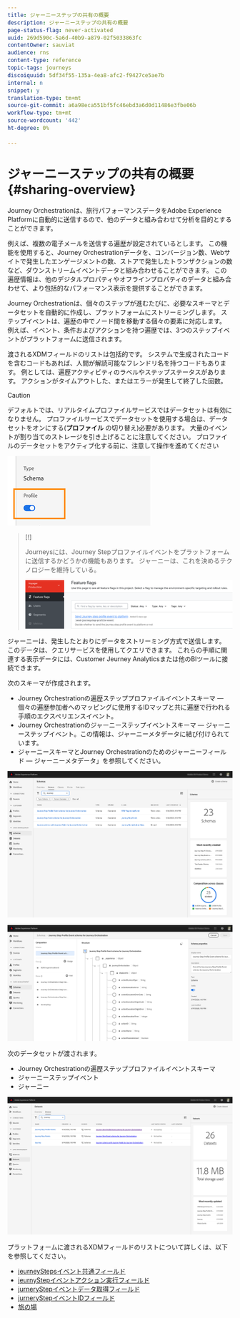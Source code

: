 ```yaml
---
title: ジャーニーステップの共有の概要
description: ジャーニーステップの共有の概要
page-status-flag: never-activated
uuid: 269d590c-5a6d-40b9-a879-02f5033863fc
contentOwner: sauviat
audience: rns
content-type: reference
topic-tags: journeys
discoiquuid: 5df34f55-135a-4ea8-afc2-f9427ce5ae7b
internal: n
snippet: y
translation-type: tm+mt
source-git-commit: a6a98eca551bf5fc46ebd3a6d0d11486e3fbe06b
workflow-type: tm+mt
source-wordcount: '442'
ht-degree: 0%

---
```



# ジャーニーステップの共有の概要{#sharing-overview}

Journey Orchestrationは、旅行パフォーマンスデータをAdobe Experience Platformに自動的に送信するので、他のデータと組み合わせて分析を目的とすることができます。

例えば、複数の電子メールを送信する遍歴が設定されているとします。 この機能を使用すると、Journey Orchestrationデータを、コンバージョン数、Webサイトで発生したエンゲージメントの数、ストアで発生したトランザクションの数など、ダウンストリームイベントデータと組み合わせることができます。 この遍歴情報は、他のデジタルプロパティやオフラインプロパティのデータと組み合わせて、より包括的なパフォーマンス表示を提供することができます。

Journey Orchestrationは、個々のステップが進むたびに、必要なスキーマとデータセットを自動的に作成し、プラットフォームにストリーミングします。 ステップイベントは、遍歴の中でノード間を移動する個々の要素に対応します。 例えば、イベント、条件およびアクションを持つ遍歴では、3つのステップイベントがプラットフォームに送信されます。

渡されるXDMフィールドのリストは包括的です。 システムで生成されたコードを含むコードもあれば、人間が解読可能なフレンドリ名を持つコードもあります。 例としては、遍歴アクティビティのラベルやステップステータスがあります。 アクションがタイムアウトした、またはエラーが発生して終了した回数。

>[!CAUTION]
>
>デフォルトでは、リアルタイムプロファイルサービスではデータセットは有効になりません。 プロファイルサービスでデータセットを使用する場合は、データセットをオンにする(**プロファイル** の切り替え)必要があります。 大量のイベントが割り当てのストレージを引き上げることに注意してください。 プロファイルのデータセットをアクティブ化する前に、注意して操作を進めてください
>
>![](../assets/sharing4.png)

>[!]
>
>Journeysには、Journey Stepプロファイルイベントをプラットフォームに送信するかどうかの機能もあります。  ジャーニーは、これを決めるテクノロジーを維持している。
>
>![](../assets/techtoggle.png)

ジャーニーは、発生したとおりにデータをストリーミング方式で送信します。 このデータは、クエリサービスを使用してクエリできます。 これらの手順に関連する表示データには、Customer Jeurney Analyticsまたは他のBIツールに接続できます。

次のスキーマが作成されます。

* Journey Orchestrationの遍歴ステッププロファイルイベントスキーマ — 個々の遍歴参加者へのマッピングに使用するIDマップと共に遍歴で行われる手順のエクスペリエンスイベント。
* Journey Orchestrationのジャーニーステップイベントスキーマ — ジャーニーステップイベント。この情報は、ジャーニーメタデータに結び付けられています。
* ジャーニースキーマとJourney Orchestrationのためのジャーニーフィールド — ジャーニーメタデータ」を参照してください。

![](../assets/sharing1.png)

![](../assets/sharing2.png)

次のデータセットが渡されます。

* Journey Orchestrationの遍歴ステッププロファイルイベントスキーマ
* ジャーニーステップイベント
* ジャーニー

![](../assets/sharing3.png)

プラットフォームに渡されるXDMフィールドのリストについて詳しくは、以下を参照してください。

* [jeurneyStepsイベント共通フィールド](../building-journeys/sharing-common-fields.md)
* [jeurnyStepイベントアクション実行フィールド](../building-journeys/sharing-execution-fields.md)
* [jurneryStepイベントデータ取得フィールド](../building-journeys/sharing-fetch-fields.md)
* [jurneryStepイベントIDフィールド](../building-journeys/sharing-identity-fields.md)
* [旅の場](../building-journeys/sharing-journey-fields.md)

